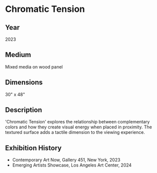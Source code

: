 # Chromatic Tension

## Year
2023

## Medium
Mixed media on wood panel

## Dimensions
30" x 48"

## Description
'Chromatic Tension' explores the relationship between complementary colors and how they create visual energy when placed in proximity. The textured surface adds a tactile dimension to the viewing experience.

## Exhibition History
- Contemporary Art Now, Gallery 451, New York, 2023
- Emerging Artists Showcase, Los Angeles Art Center, 2024
